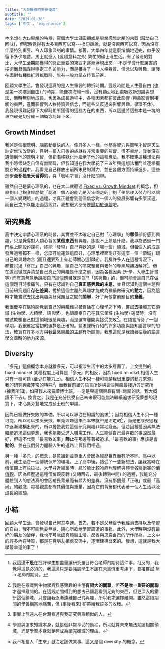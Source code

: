 ```yaml
---
title: "大學獲得的重要東西"
subtitle: ""
date: "2020-01-30"
tags: ['中文', 'experience']
---
```


本來想在大四畢業的時候，寫個大學生涯回顧或是畢業感想之類的東西 (幫助自己回味)，但那時覺得有太多東西可以寫---換句話說，就是沒東西可以寫，因為沒有什麼特別重要、令人印象深刻的事情。接著，大學四年就這麼悄悄地過完，似乎沒留下多少痕跡，馬上就進入 (遠超意料之外) 繁忙的碩士班生活。有了碩班的對比，大學生活期間獲得的真正重要的東西才逐漸浮現出來---不是學會什麼厲害的技術而具備謀得穩定工作的能力，而是獲得了一些人格特質、信念以及興趣，讓我在面對各種挫折與挑戰時，能有一股力量支持我前進。


回顧大學生活，會發現這真的是人生重要的轉折時期。這段時間是人生最自由 (也是第一次嚐到自由) 的時期，能像塊海綿一樣，沒有顧忌地到處吸收新知識與想法，無時無刻地成長。也因為成長過程中，各種因素都在彼此影響 (興趣影響到接觸的東西，進而影響到人格特質與信念，而這些又反過來影響興趣，循環不休)，我發現很難記錄下大學時期所獲得的這些內在的東西，所以這邊將這些本是一塊的東西硬是切分成三個概念記錄下來。


## Growth Mindset

我爸是個很聰明、腦筋動很快的人。像許多人一樣，他覺得智力與聰明才智是天生註定無法改變的，且對一個人日後的成就有非常重要的影響。很不幸地，我並沒有遺傳到他的聰明才智，但卻潛移默化地繼承了他的這種想法。我不確定這種想法與我小時候缺乏自信有無關聯，但我知道在我大學花了三四年與這想法奮鬥並逐漸擺脫它的過程中，我看見自己釋放出前所未見的潛力，並在各個方面持續進步。這些進步**全都是後天習得**的，與「聰明才智」沒什麼關聯。

雖然自己是讀心理系的，也在大二就聽過 [Fixed vs. Growth Mindset](https://en.wikipedia.org/wiki/Mindset#Fixed_and_Growth_Mindset) 的概念，但直到自己親身經歷從「認為一個人的能力是天生固定的」到「相信後天努力可以讓一個人變聰明」的過程，才真正體會到這個信念對一個人的發展影響有多麼深遠。而自己之所以能走過這段路，我想很大部份要[歸功於運氣](/2017/11/26/mathematics.html)吧。


## 研究興趣

高中決定申請心理系的時候，其實並不太確定自己對「心理學」的**哪個**部份感到興趣，只是覺得對人類心智的**某個東西**有興趣，卻說不上那是什麼。我以為透過一門門系上開設的課程，終能「發現」自己喜歡的是「哪一個」領域。但每個人的成長發展過程都不一樣，怎麼可能運氣這麼好，心理學裡面剛好有這麼一個「領域」跟自己的興趣吻合 (而且還要系上有老師關心這領域)。我猜許多人在這種情況下，都嘗試過「修正」自己的興趣，讓自己的研究題目與老師的專業越接近越好[^force-interest]。但在還沒徹底弄清楚自己真正的興趣是什麼之前，因為各種因素 (升學、大專生計畫等) 而有意無意地說服自己這個題目就是自己「感興趣」的，很可能會讓自己在做這個題目時很痛苦。只有在認識到自己**真正感興趣的主題**，並且認知到這個主題與目前研究題目**存在差異**，對於這個主題的興趣才能成為繼續做研究的**動力**，因為這時才能嘗試去找出興趣與研究題目之間的**關聯**，好了解做當前題目的**意義**。

我很慶幸在隱約感覺到自己的興趣難以被囊括在心理學之下時，嘗試去接觸其它領域 (生物學、人類學、語言學)，也很慶幸自己在其它領域 (生物學) 碰壁時，沒有嘗試欺騙自己對這領域很感興趣，而是選擇離開與接受失敗[^biology]。在語言所待了一個學期，我很確定當初的選擇是正確的。語法課所介紹的許多功能與認知語言學的想法，確實在許多地方與我[最感興趣的主題](/2019/08/15/secretOfOurSuccess.html)有所關聯。我想這就是我讀著枯燥的語言學文章時的動力來源。

[^force-interest]: 我這邊**不是**在批評學生想盡量讓研究題目符合老師的期待這件事。相反的，我覺得這是必須的。我這邊只是要強調學生不該在未經慎重考慮下，直接嘗試 fit in 老師的期待。

[^biology]: 我是在意識到生物學與我感興趣的主題**有很大的關聯**，但**不是唯一重要的關聯**才選擇離開的。在這段期間得到的想法已讓我看到足夠的東西，但更深入的鑽研這個領域，只會讓我逐漸遠離自己的興趣，所以我才選擇離開。雖然這段期間的學習相當地痛苦，但 (事後看來) 卻帶給我許多的收穫。


## Diversity

「多元」這個概念本身就很多元，可以指涉生活中的太多層面了。上文提到的 fixed mindset 某種程度上可算是「多元」的相反，因為 fixed mindset 相信人生只有一種可能 (至少在能力上)。相信人生**不只**一種可能是我很重要的動力來源。我的研究興趣非常的特殊[^taiwan]，而我目前讀的語言所是與這個興趣最接近的研究所 (據我所知)。如果我未來要讀博士班，一定是與這個興趣有關 (無關的話，我大概讀不下去)。換言之，我是在充分接受自己未來很可能無法繼續追求研究夢想的現實下，才心無旁鶩地完成碩士班的申請。

因為已經做好失敗的準備，所以可以專注在知識的追求[^knowledge]；因為相信人生不只一種可能，所以可以接受失敗。畢竟興趣這東西本來就不是注定的[^diverse-interest]，而是在成長過程中逐漸建構出來的，所以縱使我對這個研究興趣非常地癡迷，但若因種種因素無法繼續追求這個夢想，我也能接受進入職場工作。人生能做自己最喜歡的事固然最好，但這不代表「最喜歡的事」**靜止**在那邊等著被追求。「最喜歡的事」應該是會**動的**，並在我們努力體驗人生的道路上與我們相遇。

另一種「多元」的概念，是意識到並尊重人會因為經歷相異而有所不同。高中以前，我生活在一個傳統保守的環境。上了高中後，接受了一些新想法，讓我當時在價值觀上有些拉扯。大學將近畢業時，終於能比較冷靜地[理解與體會各種衝突的價值觀](/2019/07/16/struggle-to-understand-people-u-hate.html)。因為經歷過這種價值觀反轉 (又轉回去，最後轉到中間) 的過程，我能充分體驗到人的想法真的會因成長背景而有頗大的差異。沒有那個最「正確」或最「高尚」的觀念，每種觀念都有其價值與重量，因為它們背後都代表著一個人生活以及成長的經驗。

[^taiwan]: 事實上我還未在台灣看過與我研究興趣類似的人。
[^knowledge]: 學習與追求知識本身，就是個非常享受的過程，所以就算未來無法就讀相關領域，光是學習本身就足夠成為讀完碩班的理由。
[^diverse-interest]: 我不相信人「生來」就注定該做某事。這又是個 diversity 的概念。


## 小結

回顧大學生活，會發現自己何其幸運。首先，若不是父母給予我經濟支持以及學習的自由，我不可能無憂無慮、隨心所欲地學習周遭的事物。此外，大學時期沒有最好的朋友的陪伴，我也不可能認真體驗生活、反省與思索自己的所作所為。上文中的許多內在特質，都是在與朋友相處交流中，逐漸建構出來的。我想，這就是我大學最幸運的事了！

